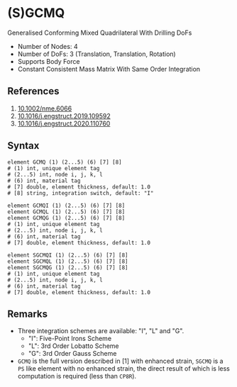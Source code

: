 # (S)GCMQ

Generalised Conforming Mixed Quadrilateral With Drilling DoFs

* Number of Nodes: 4
* Number of DoFs: 3 (Translation, Translation, Rotation)
* Supports Body Force
* Constant Consistent Mass Matrix With Same Order Integration

## References

1. [10.1002/nme.6066](https://doi.org/10.1002/nme.6066)
2. [10.1016/j.engstruct.2019.109592](https://doi.org/10.1016/j.engstruct.2019.109592)
3. [10.1016/j.engstruct.2020.110760](https://doi.org/10.1016/j.engstruct.2020.110760)

## Syntax

```
element GCMQ (1) (2...5) (6) [7] [8]
# (1) int, unique element tag
# (2...5) int, node i, j, k, l
# (6) int, material tag
# [7] double, element thickness, default: 1.0
# [8] string, integration switch, default: "I"

element GCMQI (1) (2...5) (6) [7] [8]
element GCMQL (1) (2...5) (6) [7] [8]
element GCMQG (1) (2...5) (6) [7] [8]
# (1) int, unique element tag
# (2...5) int, node i, j, k, l
# (6) int, material tag
# [7] double, element thickness, default: 1.0

element SGCMQI (1) (2...5) (6) [7] [8]
element SGCMQL (1) (2...5) (6) [7] [8]
element SGCMQG (1) (2...5) (6) [7] [8]
# (1) int, unique element tag
# (2...5) int, node i, j, k, l
# (6) int, material tag
# [7] double, element thickness, default: 1.0
```

## Remarks

* Three integration schemes are available: "I", "L" and "G".
  * "I": Five-Point Irons Scheme
  * "L": 3rd Order Lobatto Scheme
  * "G": 3rd Order Gauss Scheme
* `GCMQ` is the full version described in [1] with enhanced strain, `SGCMQ` is a `PS` like element with no enhanced
  strain, the direct result of which is less computation is required (less than `CP8R`).
